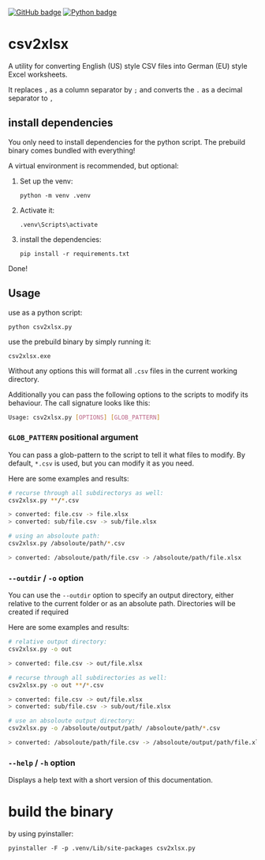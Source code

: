 [![GitHub badge](https://badges.aleen42.com/src/github.svg)](https://github.com/Cube707/csv2xlsx)
[![Python badge](https://badges.aleen42.com/src/python.svg)](https://python.org)

# csv2xlsx

A utility for converting English (US) style CSV files into German (EU) style Excel worksheets.

It replaces `,` as a column separator by `;` and converts the `.` as a decimal separator to `,`


## install dependencies

You only need to install dependencies for the python script. The prebuild binary comes bundled with everything!

A virtual environment is recommended, but optional:

1. Set up the venv:

    ```
    python -m venv .venv
    ```

2. Activate it:

    ```
    .venv\Scripts\activate
    ```

3. install the dependencies:

    ```
    pip install -r requirements.txt
    ```

Done!


## Usage

use as a python script:

```
python csv2xlsx.py 
```

use the prebuild binary by simply running it:

```
csv2xlsx.exe 
```

Without any options this will format all `.csv` files in the current working directory.

Additionally you can pass the following options to the scripts to modify its behaviour. The call signature looks like this:

```bash
Usage: csv2xlsx.py [OPTIONS] [GLOB_PATTERN]
```

### `GLOB_PATTERN` positional argument

You can pass a glob-pattern to the script to tell it what files to modify. By default, `*.csv` is used, but you can modify it as you need.

Here are some examples and results:

```bash
# recurse through all subdirectorys as well:
csv2xlsx.py **/*.csv

> converted: file.csv -> file.xlsx
> converted: sub/file.csv -> sub/file.xlsx
```

```bash
# using an absoloute path:
csv2xlsx.py /absoloute/path/*.csv

> converted: /absoloute/path/file.csv -> /absoloute/path/file.xlsx
```

### `--outdir` / `-o` option

You can use the `--outdir` option to specify an output directory, either relative to the current folder or as an absolute path. Directories will be
created if required

Here are some examples and results:

```bash
# relative output directory:
csv2xlsx.py -o out

> converted: file.csv -> out/file.xlsx
```

```bash
# recurse through all subdirectories as well:
csv2xlsx.py -o out **/*.csv

> converted: file.csv -> out/file.xlsx
> converted: sub/file.csv -> sub/out/file.xlsx
```

```bash
# use an absoloute output directory:
csv2xlsx.py -o /absoloute/output/path/ /absoloute/path/*.csv

> converted: /absoloute/path/file.csv -> /absoloute/output/path/file.xlsx
```

### `--help` / `-h` option

Displays a help text with a short version of this documentation.


# build the binary

by using pyinstaller:

```
pyinstaller -F -p .venv/Lib/site-packages csv2xlsx.py
```
